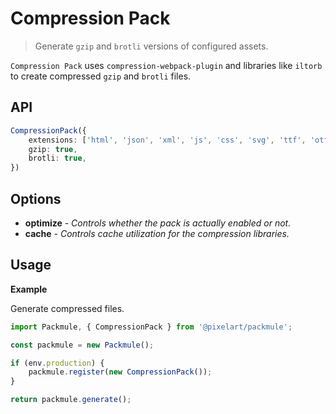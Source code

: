 # Compression Pack
> Generate `gzip` and `brotli` versions of configured assets.

`Compression Pack` uses `compression-webpack-plugin` and libraries
like `iltorb` to create compressed `gzip` and `brotli` files.

## API
```ts
CompressionPack({
    extensions: ['html', 'json', 'xml', 'js', 'css', 'svg', 'ttf', 'otf'],
    gzip: true,
    brotli: true,
})
```

## Options
* **optimize** - *Controls whether the pack is actually enabled or not.*
* **cache** - *Controls cache utilization for the compression libraries.*

## Usage

**Example**

Generate compressed files.

```ts
import Packmule, { CompressionPack } from '@pixelart/packmule';

const packmule = new Packmule();

if (env.production) {
    packmule.register(new CompressionPack());
}

return packmule.generate();
```
